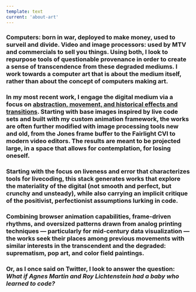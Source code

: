 ```yaml
---
template: text
current: 'about-art'
---
```


### Computers: born in war, deployed to make money, used to surveil and divide. **Video and image processors: used by MTV and commercials to sell you things.** Using both, I look to repurpose tools of questionable provenance in order to create a sense of transcendence from these degraded mediums. **I work towards a computer art that is about the medium itself, rather than about the concept of computers making art.**

### In my most recent work, I engage the digital medium via a focus on [abstraction, movement, and historical effects and transitions](/works). **Starting with base images inspired by live code sets and built with my custom animation framework, the  works are often further modified with image processing tools new and old, from the Jones frame buffer to the Fairlight CVI to modern video editors.** The results are meant to be projected large, in a space that allows for contemplation, for losing oneself.

### **Starting with the focus on liveness and error that characterizes tools for livecoding, this stack generates works that explore the materiality of the digital** (not smooth and perfect, but crunchy and unsteady), **while also carrying an implicit critique of the positivist, perfectionist assumptions lurking in code.**

### Combining browser animation capabilities, frame-driven rhythms, and oversized patterns drawn from analog printing techniques **— particularly for mid-century data visualization —** the works seek their places among previous movements with similar interests in the transcendent and the degraded: **suprematism, pop art, and color field paintings.**

### Or, as I once said on Twitter, I look to answer the question: **_What if Agnes Martin and Roy Lichtenstein had a baby who learned to code?_**